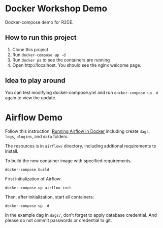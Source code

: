 # Docker Workshop Demo

Docker-compose demo for R2DE.

## How to run this project
1. Clone this project
2. Run `docker-compose up -d`
3. Run `docker ps` to see the containers are running
4. Open http://localhost. You should see the nginx welcome page.

## Idea to play around
You can test modifying docker-compose.yml and run `docker-compose up -d` again to view the update.

# Airflow Demo

Follow this instruction: [Running Airflow in Docker](https://airflow.apache.org/docs/apache-airflow/stable/start/docker.html) including create `dags`, `logs`, `plugins`, and `data` folders.

The resources is in `airflow/` directory, including addtional requirements to install.

To build the new container image with specified requirements.
```
docker-compose build
```

First initialization of Airflow:
```
docker-compose up airflow-init
```

Then, after initialization, start all containers:
```
docker-compose up -d
```

In the example dag in `dags/`, don't forget to apply database credential. And please do not commit passwords or credential to git.
